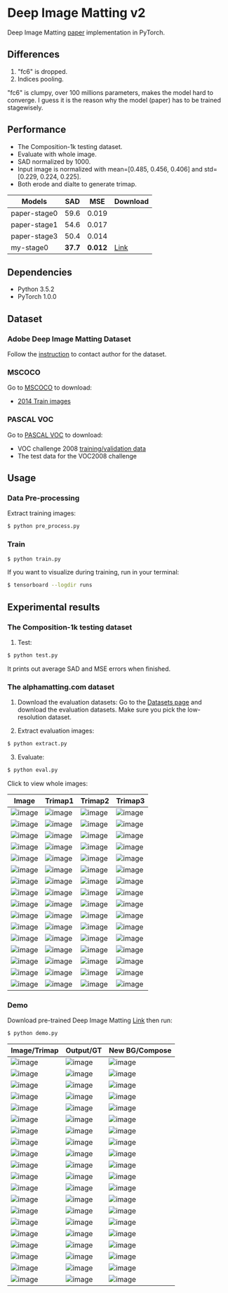 # Deep Image Matting v2
Deep Image Matting [paper](https://arxiv.org/abs/1703.03872) implementation in PyTorch.

## Differences

1. "fc6" is dropped.
2. Indices pooling.

<p>"fc6" is clumpy, over 100 millions parameters, makes the model hard to converge. I guess it is the reason why the model (paper) has to be trained stagewisely.

## Performance
- The Composition-1k testing dataset.
- Evaluate with whole image.
- SAD normalized by 1000.
- Input image is normalized with mean=[0.485, 0.456, 0.406] and std=[0.229, 0.224, 0.225].
- Both erode and dialte to generate trimap.

|Models|SAD|MSE|Download|
|---|---|---|---|
|paper-stage0|59.6|0.019||
|paper-stage1|54.6|0.017||
|paper-stage3|50.4|0.014||
|my-stage0|<b>37.7</b>|<b>0.012</b>|[Link]()|

## Dependencies

- Python 3.5.2
- PyTorch 1.0.0

## Dataset
### Adobe Deep Image Matting Dataset
Follow the [instruction](https://sites.google.com/view/deepimagematting) to contact author for the dataset.

### MSCOCO
Go to [MSCOCO](http://cocodataset.org/#download) to download:
* [2014 Train images](http://images.cocodataset.org/zips/train2014.zip)


### PASCAL VOC
Go to [PASCAL VOC](http://host.robots.ox.ac.uk/pascal/VOC/) to download:
* VOC challenge 2008 [training/validation data](http://host.robots.ox.ac.uk/pascal/VOC/voc2008/VOCtrainval_14-Jul-2008.tar)
* The test data for the VOC2008 challenge

## Usage
### Data Pre-processing
Extract training images:
```bash
$ python pre_process.py
```

### Train
```bash
$ python train.py
```

If you want to visualize during training, run in your terminal:
```bash
$ tensorboard --logdir runs
```

## Experimental results

### The Composition-1k testing dataset

1. Test:
```bash
$ python test.py
```

It prints out average SAD and MSE errors when finished.

### The alphamatting.com dataset

1. Download the evaluation datasets: Go to the [Datasets page](http://www.alphamatting.com/datasets.php) and download the evaluation datasets. Make sure you pick the low-resolution dataset.

2. Extract evaluation images:
```bash
$ python extract.py
```

3. Evaluate:
```bash
$ python eval.py
```

Click to view whole images:

Image | Trimap1 | Trimap2 | Trimap3|
|---|---|---|---|
|![image](https://github.com/foamliu/Deep-Image-Matting-v2/raw/master/data/alphamatting/input_lowres/doll.png) |![image](https://github.com/foamliu/Deep-Image-Matting-v2/raw/master/data/alphamatting/trimap_lowres/Trimap1/doll.png)|![image](https://github.com/foamliu/Deep-Image-Matting-v2/raw/master/data/alphamatting/trimap_lowres/Trimap2/doll.png)|![image](https://github.com/foamliu/Deep-Image-Matting-v2/raw/master/data/alphamatting/trimap_lowres/Trimap3/doll.png)|
|![image](https://github.com/foamliu/Deep-Image-Matting-v2/raw/master/data/alphamatting/input_lowres/doll.png) |![image](https://github.com/foamliu/Deep-Image-Matting-v2/raw/master/images/alphamatting/output_lowres/Trimap1/doll.png)|![image](https://github.com/foamliu/Deep-Image-Matting-v2/raw/master/images/alphamatting/output_lowres/Trimap2/doll.png)|![image](https://github.com/foamliu/Deep-Image-Matting-v2/raw/master/images/alphamatting/output_lowres/Trimap3/doll.png)|
|![image](https://github.com/foamliu/Deep-Image-Matting-v2/raw/master/data/alphamatting/input_lowres/donkey.png) |![image](https://github.com/foamliu/Deep-Image-Matting-v2/raw/master/data/alphamatting/trimap_lowres/Trimap1/donkey.png)|![image](https://github.com/foamliu/Deep-Image-Matting-v2/raw/master/data/alphamatting/trimap_lowres/Trimap2/donkey.png)|![image](https://github.com/foamliu/Deep-Image-Matting-v2/raw/master/data/alphamatting/trimap_lowres/Trimap3/donkey.png)|
|![image](https://github.com/foamliu/Deep-Image-Matting-v2/raw/master/data/alphamatting/input_lowres/donkey.png) |![image](https://github.com/foamliu/Deep-Image-Matting-v2/raw/master/images/alphamatting/output_lowres/Trimap1/donkey.png)|![image](https://github.com/foamliu/Deep-Image-Matting-v2/raw/master/images/alphamatting/output_lowres/Trimap2/donkey.png)|![image](https://github.com/foamliu/Deep-Image-Matting-v2/raw/master/images/alphamatting/output_lowres/Trimap3/donkey.png)|
|![image](https://github.com/foamliu/Deep-Image-Matting-v2/raw/master/data/alphamatting/input_lowres/elephant.png) |![image](https://github.com/foamliu/Deep-Image-Matting-v2/raw/master/data/alphamatting/trimap_lowres/Trimap1/elephant.png)|![image](https://github.com/foamliu/Deep-Image-Matting-v2/raw/master/data/alphamatting/trimap_lowres/Trimap2/elephant.png)|![image](https://github.com/foamliu/Deep-Image-Matting-v2/raw/master/data/alphamatting/trimap_lowres/Trimap3/elephant.png)|
|![image](https://github.com/foamliu/Deep-Image-Matting-v2/raw/master/data/alphamatting/input_lowres/elephant.png) |![image](https://github.com/foamliu/Deep-Image-Matting-v2/raw/master/images/alphamatting/output_lowres/Trimap1/elephant.png)|![image](https://github.com/foamliu/Deep-Image-Matting-v2/raw/master/images/alphamatting/output_lowres/Trimap2/elephant.png)|![image](https://github.com/foamliu/Deep-Image-Matting-v2/raw/master/images/alphamatting/output_lowres/Trimap3/elephant.png)|
|![image](https://github.com/foamliu/Deep-Image-Matting-v2/raw/master/data/alphamatting/input_lowres/net.png) |![image](https://github.com/foamliu/Deep-Image-Matting-v2/raw/master/data/alphamatting/trimap_lowres/Trimap1/net.png)|![image](https://github.com/foamliu/Deep-Image-Matting-v2/raw/master/data/alphamatting/trimap_lowres/Trimap2/net.png)|![image](https://github.com/foamliu/Deep-Image-Matting-v2/raw/master/data/alphamatting/trimap_lowres/Trimap3/net.png)|
|![image](https://github.com/foamliu/Deep-Image-Matting-v2/raw/master/data/alphamatting/input_lowres/net.png) |![image](https://github.com/foamliu/Deep-Image-Matting-v2/raw/master/images/alphamatting/output_lowres/Trimap1/net.png)|![image](https://github.com/foamliu/Deep-Image-Matting-v2/raw/master/images/alphamatting/output_lowres/Trimap2/net.png)|![image](https://github.com/foamliu/Deep-Image-Matting-v2/raw/master/images/alphamatting/output_lowres/Trimap3/net.png)|
|![image](https://github.com/foamliu/Deep-Image-Matting-v2/raw/master/data/alphamatting/input_lowres/pineapple.png) |![image](https://github.com/foamliu/Deep-Image-Matting-v2/raw/master/data/alphamatting/trimap_lowres/Trimap1/pineapple.png)|![image](https://github.com/foamliu/Deep-Image-Matting-v2/raw/master/data/alphamatting/trimap_lowres/Trimap2/pineapple.png)|![image](https://github.com/foamliu/Deep-Image-Matting-v2/raw/master/data/alphamatting/trimap_lowres/Trimap3/pineapple.png)|
|![image](https://github.com/foamliu/Deep-Image-Matting-v2/raw/master/data/alphamatting/input_lowres/pineapple.png) |![image](https://github.com/foamliu/Deep-Image-Matting-v2/raw/master/images/alphamatting/output_lowres/Trimap1/pineapple.png)|![image](https://github.com/foamliu/Deep-Image-Matting-v2/raw/master/images/alphamatting/output_lowres/Trimap2/pineapple.png)|![image](https://github.com/foamliu/Deep-Image-Matting-v2/raw/master/images/alphamatting/output_lowres/Trimap3/pineapple.png)|
|![image](https://github.com/foamliu/Deep-Image-Matting-v2/raw/master/data/alphamatting/input_lowres/plant.png) |![image](https://github.com/foamliu/Deep-Image-Matting-v2/raw/master/data/alphamatting/trimap_lowres/Trimap1/plant.png)|![image](https://github.com/foamliu/Deep-Image-Matting-v2/raw/master/data/alphamatting/trimap_lowres/Trimap2/plant.png)|![image](https://github.com/foamliu/Deep-Image-Matting-v2/raw/master/data/alphamatting/trimap_lowres/Trimap3/plant.png)|
|![image](https://github.com/foamliu/Deep-Image-Matting-v2/raw/master/data/alphamatting/input_lowres/plant.png) |![image](https://github.com/foamliu/Deep-Image-Matting-v2/raw/master/images/alphamatting/output_lowres/Trimap1/plant.png)|![image](https://github.com/foamliu/Deep-Image-Matting-v2/raw/master/images/alphamatting/output_lowres/Trimap2/plant.png)|![image](https://github.com/foamliu/Deep-Image-Matting-v2/raw/master/images/alphamatting/output_lowres/Trimap3/plant.png)|
|![image](https://github.com/foamliu/Deep-Image-Matting-v2/raw/master/data/alphamatting/input_lowres/plasticbag.png) |![image](https://github.com/foamliu/Deep-Image-Matting-v2/raw/master/data/alphamatting/trimap_lowres/Trimap1/plasticbag.png)|![image](https://github.com/foamliu/Deep-Image-Matting-v2/raw/master/data/alphamatting/trimap_lowres/Trimap2/plasticbag.png)|![image](https://github.com/foamliu/Deep-Image-Matting-v2/raw/master/data/alphamatting/trimap_lowres/Trimap3/plasticbag.png)|
|![image](https://github.com/foamliu/Deep-Image-Matting-v2/raw/master/data/alphamatting/input_lowres/plasticbag.png) |![image](https://github.com/foamliu/Deep-Image-Matting-v2/raw/master/images/alphamatting/output_lowres/Trimap1/plasticbag.png)|![image](https://github.com/foamliu/Deep-Image-Matting-v2/raw/master/images/alphamatting/output_lowres/Trimap2/plasticbag.png)|![image](https://github.com/foamliu/Deep-Image-Matting-v2/raw/master/images/alphamatting/output_lowres/Trimap3/plasticbag.png)|
|![image](https://github.com/foamliu/Deep-Image-Matting-v2/raw/master/data/alphamatting/input_lowres/troll.png) |![image](https://github.com/foamliu/Deep-Image-Matting-v2/raw/master/data/alphamatting/trimap_lowres/Trimap1/troll.png)|![image](https://github.com/foamliu/Deep-Image-Matting-v2/raw/master/data/alphamatting/trimap_lowres/Trimap2/troll.png)|![image](https://github.com/foamliu/Deep-Image-Matting-v2/raw/master/data/alphamatting/trimap_lowres/Trimap3/troll.png)|
|![image](https://github.com/foamliu/Deep-Image-Matting-v2/raw/master/data/alphamatting/input_lowres/troll.png) |![image](https://github.com/foamliu/Deep-Image-Matting-v2/raw/master/images/alphamatting/output_lowres/Trimap1/troll.png)|![image](https://github.com/foamliu/Deep-Image-Matting-v2/raw/master/images/alphamatting/output_lowres/Trimap2/troll.png)|![image](https://github.com/foamliu/Deep-Image-Matting-v2/raw/master/images/alphamatting/output_lowres/Trimap3/troll.png)|

### Demo
Download pre-trained Deep Image Matting [Link](https://github.com/foamliu/Deep-Image-Matting-v2/releases/download/v1.0/BEST_checkpoint.tar) then run:
```bash
$ python demo.py
```

Image/Trimap | Output/GT | New BG/Compose | 
|---|---|---|
|![image](https://github.com/foamliu/Deep-Image-Matting-v2/raw/master/images/0_image.png)  | ![image](https://github.com/foamliu/Deep-Image-Matting-v2/raw/master/images/0_out.png)   | ![image](https://github.com/foamliu/Deep-Image-Matting-v2/raw/master/images/0_new_bg.png) |
|![image](https://github.com/foamliu/Deep-Image-Matting-v2/raw/master/images/0_trimap.png) | ![image](https://github.com/foamliu/Deep-Image-Matting-v2/raw/master/images/0_alpha.png) | ![image](https://github.com/foamliu/Deep-Image-Matting-v2/raw/master/images/0_compose.png)|
|![image](https://github.com/foamliu/Deep-Image-Matting-v2/raw/master/images/1_image.png)  | ![image](https://github.com/foamliu/Deep-Image-Matting-v2/raw/master/images/1_out.png)   | ![image](https://github.com/foamliu/Deep-Image-Matting-v2/raw/master/images/1_new_bg.png) | 
|![image](https://github.com/foamliu/Deep-Image-Matting-v2/raw/master/images/1_trimap.png) | ![image](https://github.com/foamliu/Deep-Image-Matting-v2/raw/master/images/1_alpha.png) | ![image](https://github.com/foamliu/Deep-Image-Matting-v2/raw/master/images/1_compose.png)|
|![image](https://github.com/foamliu/Deep-Image-Matting-v2/raw/master/images/2_image.png)  | ![image](https://github.com/foamliu/Deep-Image-Matting-v2/raw/master/images/2_out.png)   | ![image](https://github.com/foamliu/Deep-Image-Matting-v2/raw/master/images/2_new_bg.png) |
|![image](https://github.com/foamliu/Deep-Image-Matting-v2/raw/master/images/2_trimap.png) | ![image](https://github.com/foamliu/Deep-Image-Matting-v2/raw/master/images/2_alpha.png) | ![image](https://github.com/foamliu/Deep-Image-Matting-v2/raw/master/images/2_compose.png)|
|![image](https://github.com/foamliu/Deep-Image-Matting-v2/raw/master/images/3_image.png)  | ![image](https://github.com/foamliu/Deep-Image-Matting-v2/raw/master/images/3_out.png)   | ![image](https://github.com/foamliu/Deep-Image-Matting-v2/raw/master/images/3_new_bg.png) |
|![image](https://github.com/foamliu/Deep-Image-Matting-v2/raw/master/images/3_trimap.png) | ![image](https://github.com/foamliu/Deep-Image-Matting-v2/raw/master/images/3_alpha.png) | ![image](https://github.com/foamliu/Deep-Image-Matting-v2/raw/master/images/3_compose.png)|
|![image](https://github.com/foamliu/Deep-Image-Matting-v2/raw/master/images/4_image.png)  | ![image](https://github.com/foamliu/Deep-Image-Matting-v2/raw/master/images/4_out.png)   | ![image](https://github.com/foamliu/Deep-Image-Matting-v2/raw/master/images/4_new_bg.png) |
|![image](https://github.com/foamliu/Deep-Image-Matting-v2/raw/master/images/4_trimap.png) | ![image](https://github.com/foamliu/Deep-Image-Matting-v2/raw/master/images/4_alpha.png) | ![image](https://github.com/foamliu/Deep-Image-Matting-v2/raw/master/images/4_compose.png)|
|![image](https://github.com/foamliu/Deep-Image-Matting-v2/raw/master/images/5_image.png)  | ![image](https://github.com/foamliu/Deep-Image-Matting-v2/raw/master/images/5_out.png)   | ![image](https://github.com/foamliu/Deep-Image-Matting-v2/raw/master/images/5_new_bg.png) |
|![image](https://github.com/foamliu/Deep-Image-Matting-v2/raw/master/images/5_trimap.png) | ![image](https://github.com/foamliu/Deep-Image-Matting-v2/raw/master/images/5_alpha.png) | ![image](https://github.com/foamliu/Deep-Image-Matting-v2/raw/master/images/5_compose.png)|
|![image](https://github.com/foamliu/Deep-Image-Matting-v2/raw/master/images/6_image.png)  | ![image](https://github.com/foamliu/Deep-Image-Matting-v2/raw/master/images/6_out.png)   | ![image](https://github.com/foamliu/Deep-Image-Matting-v2/raw/master/images/6_new_bg.png) |
|![image](https://github.com/foamliu/Deep-Image-Matting-v2/raw/master/images/6_trimap.png) | ![image](https://github.com/foamliu/Deep-Image-Matting-v2/raw/master/images/6_alpha.png) | ![image](https://github.com/foamliu/Deep-Image-Matting-v2/raw/master/images/6_compose.png)|
|![image](https://github.com/foamliu/Deep-Image-Matting-v2/raw/master/images/7_image.png)  | ![image](https://github.com/foamliu/Deep-Image-Matting-v2/raw/master/images/7_out.png)   | ![image](https://github.com/foamliu/Deep-Image-Matting-v2/raw/master/images/7_new_bg.png) |
|![image](https://github.com/foamliu/Deep-Image-Matting-v2/raw/master/images/7_trimap.png) | ![image](https://github.com/foamliu/Deep-Image-Matting-v2/raw/master/images/7_alpha.png) | ![image](https://github.com/foamliu/Deep-Image-Matting-v2/raw/master/images/7_compose.png)|
|![image](https://github.com/foamliu/Deep-Image-Matting-v2/raw/master/images/8_image.png)  | ![image](https://github.com/foamliu/Deep-Image-Matting-v2/raw/master/images/8_out.png)   | ![image](https://github.com/foamliu/Deep-Image-Matting-v2/raw/master/images/8_new_bg.png) |
|![image](https://github.com/foamliu/Deep-Image-Matting-v2/raw/master/images/8_trimap.png) | ![image](https://github.com/foamliu/Deep-Image-Matting-v2/raw/master/images/8_alpha.png) | ![image](https://github.com/foamliu/Deep-Image-Matting-v2/raw/master/images/8_compose.png)|
|![image](https://github.com/foamliu/Deep-Image-Matting-v2/raw/master/images/9_image.png)  | ![image](https://github.com/foamliu/Deep-Image-Matting-v2/raw/master/images/9_out.png)   | ![image](https://github.com/foamliu/Deep-Image-Matting-v2/raw/master/images/9_new_bg.png) |
|![image](https://github.com/foamliu/Deep-Image-Matting-v2/raw/master/images/9_trimap.png) | ![image](https://github.com/foamliu/Deep-Image-Matting-v2/raw/master/images/9_alpha.png) | ![image](https://github.com/foamliu/Deep-Image-Matting-v2/raw/master/images/9_compose.png)|
